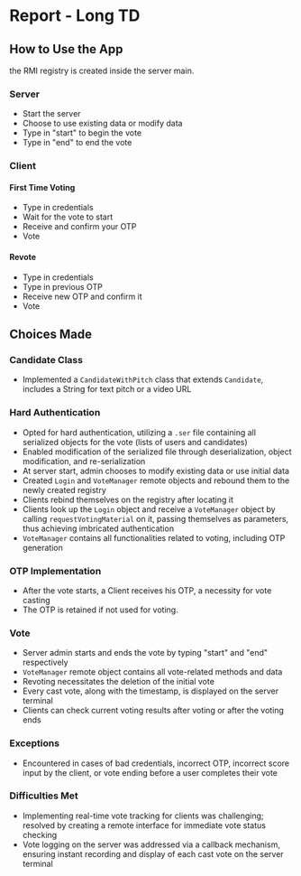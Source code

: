 # Report - Long TD

## How to Use the App
the RMI registry is created inside the server main.
### Server
- Start the server
- Choose to use existing data or modify data
- Type in "start" to begin the vote
- Type in "end" to end the vote

### Client
#### First Time Voting
- Type in credentials
- Wait for the vote to start
- Receive and confirm your OTP
- Vote

#### Revote
- Type in credentials
- Type in previous OTP
- Receive new OTP and confirm it
- Vote

## Choices Made

### Candidate Class
- Implemented a `CandidateWithPitch` class that extends `Candidate`, includes a String for text pitch or a video URL

### Hard Authentication
- Opted for hard authentication, utilizing a `.ser` file containing all serialized objects for the vote (lists of users and candidates)
- Enabled modification of the serialized file through deserialization, object modification, and re-serialization
- At server start, admin chooses to modify existing data or use initial data
- Created `Login` and `VoteManager` remote objects and rebound them to the newly created registry
- Clients rebind themselves on the registry after locating it
- Clients look up the `Login` object and receive a `VoteManager` object by calling `requestVotingMaterial` on it, passing themselves as parameters, thus achieving imbricated authentication
- `VoteManager` contains all functionalities related to voting, including OTP generation

### OTP Implementation
- After the vote starts, a Client receives his OTP, a necessity for vote casting
- The OTP is retained if not used for voting.

### Vote
- Server admin starts and ends the vote by typing "start" and "end" respectively
- `VoteManager` remote object contains all vote-related methods and data
- Revoting necessitates the deletion of the initial vote
- Every cast vote, along with the timestamp, is displayed on the server terminal
- Clients can check current voting results after voting or after the voting ends

### Exceptions
- Encountered in cases of bad credentials, incorrect OTP, incorrect score input by the client, or vote ending before a user completes their vote

### Difficulties Met
- Implementing real-time vote tracking for clients was challenging; resolved by creating a remote interface for immediate vote status checking
- Vote logging on the server was addressed via a callback mechanism, ensuring instant recording and display of each cast vote on the server terminal
